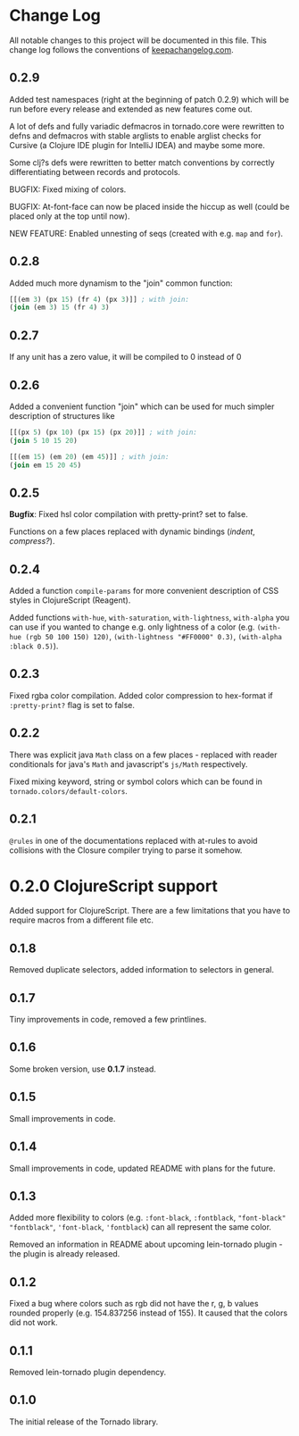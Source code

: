 # Change Log
All notable changes to this project will be documented in this file. This change log follows the conventions of [keepachangelog.com](http://keepachangelog.com/).

## 0.2.9
Added test namespaces (right at the beginning of patch 0.2.9) which will be run before every release and extended as new features come out.

A lot of defs and fully variadic defmacros in tornado.core were rewritten to defns and defmacros with stable arglists to enable arglist checks for Cursive
(a Clojure IDE plugin for IntelliJ IDEA) and maybe some more.

Some clj?s defs were rewritten to better match conventions by correctly differentiating between records and protocols.

BUGFIX: Fixed mixing of colors.

BUGFIX: At-font-face can now be placed inside the hiccup as well (could be placed only at the top until now).

NEW FEATURE: Enabled unnesting of seqs (created with e.g. `map` and `for`).

## 0.2.8
Added much more dynamism to the "join" common function:
```clojure
[[(em 3) (px 15) (fr 4) (px 3)]] ; with join:
(join (em 3) 15 (fr 4) 3)
```

## 0.2.7
If any unit has a zero value, it will be compiled to 0 instead of 0<unit-name>

## 0.2.6
Added a convenient function "join" which can be used for much simpler description of structures like
```clojure
[[(px 5) (px 10) (px 15) (px 20)]] ; with join:
(join 5 10 15 20)

[[(em 15) (em 20) (em 45)]] ; with join:
(join em 15 20 45)
```

## 0.2.5
**Bugfix**: Fixed hsl color compilation with pretty-print? set to false.

Functions on a few places replaced with dynamic bindings (*indent*, *compress?*).

## 0.2.4
Added a function `compile-params` for more convenient description of CSS styles in ClojureScript (Reagent).

Added functions `with-hue`, `with-saturation`, `with-lightness`, `with-alpha` you can use if you wanted to change e.g. only lightness of a color
(e.g. `(with-hue (rgb 50 100 150) 120)`, `(with-lightness "#FF0000" 0.3)`, `(with-alpha :black 0.5)`).

## 0.2.3
Fixed rgba color compilation. Added color compression to hex-format if `:pretty-print?` flag is set to false.

## 0.2.2
There was explicit java `Math` class on a few places - replaced with reader conditionals for java's `Math` and javascript's `js/Math` respectively.

Fixed mixing keyword, string or symbol colors which can be found in `tornado.colors/default-colors`.

## 0.2.1
`@rules` in one of the documentations replaced with at-rules to avoid collisions with the Closure compiler trying to parse it somehow.

# 0.2.0 ClojureScript support
Added support for ClojureScript. There are a few limitations that you have to require macros from a different file etc.

## 0.1.8
Removed duplicate selectors, added information to selectors in general.

## 0.1.7
Tiny improvements in code, removed a few printlines.

## 0.1.6
Some broken version, use **0.1.7** instead.

## 0.1.5
Small improvements in code.

## 0.1.4
Small improvements in code, updated README with plans for the future.

## 0.1.3
Added more flexibility to colors (e.g. `:font-black`, `:fontblack`, `"font-black"` `"fontblack"`, `'font-black`, `'fontblack`) can all represent the same color.

Removed an information in README about upcoming lein-tornado plugin - the plugin is already released.

## 0.1.2
Fixed a bug where colors such as rgb did not have the r, g, b values rounded properly (e.g. 154.837256 instead of 155).
It caused that the colors did not work.

## 0.1.1
Removed lein-tornado plugin dependency.

## 0.1.0
The initial release of the Tornado library.